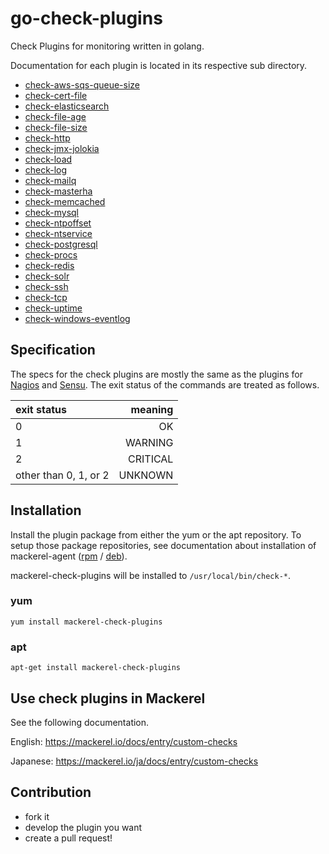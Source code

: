 go-check-plugins
================

Check Plugins for monitoring written in golang.


Documentation for each plugin is located in its respective sub directory.

* [check-aws-sqs-queue-size](./check-aws-sqs-queue-size/README.md)
* [check-cert-file](./check-cert-file/README.md)
* [check-elasticsearch](./check-elasticsearch/README.md)
* [check-file-age](./check-file-age/README.md)
* [check-file-size](./check-file-size/README.md)
* [check-http](./check-http/README.md)
* [check-jmx-jolokia](./check-jmx-jolokia/README.md)
* [check-load](./check-load/README.md)
* [check-log](./check-log/README.md)
* [check-mailq](./check-mailq/README.md)
* [check-masterha](./check-masterha/README.md)
* [check-memcached](./check-memcached/README.md)
* [check-mysql](./check-mysql/README.md)
* [check-ntpoffset](./check-ntpoffset/README.md)
* [check-ntservice](./check-ntservice/README.md)
* [check-postgresql](./check-postgresql/README.md)
* [check-procs](./check-procs/README.md)
* [check-redis](./check-redis/README.md)
* [check-solr](./check-solr/README.md)
* [check-ssh](./check-ssh/README.md)
* [check-tcp](./check-tcp/README.md)
* [check-uptime](./check-uptime/README.md)
* [check-windows-eventlog](./check-windows-eventlog/README.md)

Specification
-------------

The specs for the check plugins are mostly the same as the plugins for [Nagios](https://www.nagios.org/) and [Sensu](https://sensuapp.org/).
The exit status of the commands are treated as follows.

| exit status           |  meaning |
|:----------------------|---------:|
| 0                     | OK       |
| 1                     | WARNING  |
| 2                     | CRITICAL |
| other than 0, 1, or 2 | UNKNOWN  |


Installation
------------

Install the plugin package from either the yum or the apt repository.
To setup those package repositories, see documentation about installation of mackerel-agent ([rpm](https://mackerel.io/docs/entry/howto/install-agent/rpm) / [deb](https://mackerel.io/docs/entry/howto/install-agent/deb)).

mackerel-check-plugins will be installed to ```/usr/local/bin/check-*```.

### yum

```shell
yum install mackerel-check-plugins
```

### apt

```shell
apt-get install mackerel-check-plugins
```

Use check plugins in Mackerel
-----------------------------

See the following documentation.

English: https://mackerel.io/docs/entry/custom-checks

Japanese: https://mackerel.io/ja/docs/entry/custom-checks


Contribution
------------

* fork it
* develop the plugin you want
* create a pull request!
